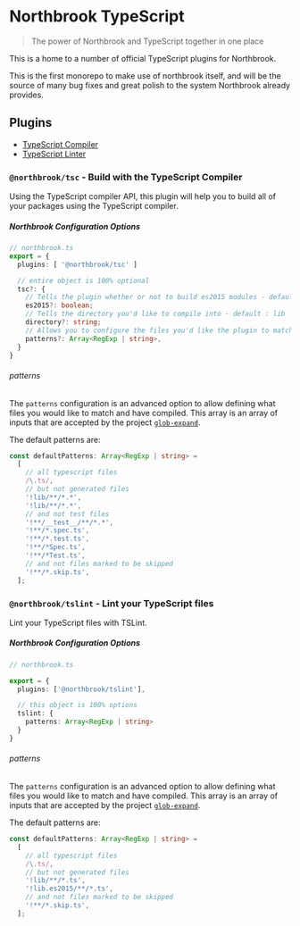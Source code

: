 # Northbrook TypeScript

> The power of Northbrook and TypeScript together in one place

This is a home to a number of official TypeScript plugins for Northbrook.

This is the first monorepo to make use of northbrook itself, and will be the
source of many bug fixes and great polish to the system Northbrook already provides.

## Plugins

- [TypeScript Compiler](#tsc)
- [TypeScript Linter](#tslint)


### <a href="#tsc"></a> `@northbrook/tsc` - Build with the TypeScript Compiler

Using the TypeScript compiler API, this plugin will help you to build all of
your packages using the TypeScript compiler.

##### Northbrook Configuration Options

```typescript
// northbrook.ts
export = {
  plugins: [ '@northbrook/tsc' ]

  // entire object is 100% optional
  tsc?: {
    // Tells the plugin whether or not to build es2015 modules - default : false
    es2015?: boolean;
    // Tells the directory you'd like to compile into - default : lib
    directory?: string;
    // Allows you to configure the files you'd like the plugin to match and compile
    patterns?: Array<RegExp | string>,
  }
}
```

###### patterns

The `patterns` configuration is an advanced option to allow defining what files you would
like to match and have compiled. This array is an array of inputs that are accepted
by the project [`glob-expand`](https://www.npmjs.com/package/glob-expand).

The default patterns are:

```typescript
const defaultPatterns: Array<RegExp | string> =
  [
    // all typescript files
    /\.ts/,
    // but not generated files
    '!lib/**/*.*',
    '!lib/**/*.*',
    // and not test files
    '!**/__test__/**/*.*',
    '!**/*.spec.ts',
    '!**/*.test.ts',
    '!**/*Spec.ts',
    '!**/*Test.ts',
    // and not files marked to be skipped
    '!**/*.skip.ts',
  ];
```

### <a href="#tslint"></a>`@northbrook/tslint` - Lint your TypeScript files

Lint your TypeScript files with TSLint.

##### Northbrook Configuration Options

```typescript
// northbrook.ts

export = {
  plugins: ['@northbrook/tslint'],

  // this object is 100% options
  tslint: {
    patterns: Array<RegExp | string>
  }
}
```

###### patterns

The `patterns` configuration is an advanced option to allow defining what files you would
like to match and have compiled. This array is an array of inputs that are accepted
by the project [`glob-expand`](https://www.npmjs.com/package/glob-expand).

The default patterns are:

```typescript
const defaultPatterns: Array<RegExp | string> =
  [
    // all typescript files
    /\.ts/,
    // but not generated files
    '!lib/**/*.ts',
    '!lib.es2015/**/*.ts',
    // and not files marked to be skipped
    '!**/*.skip.ts',
  ];
```
